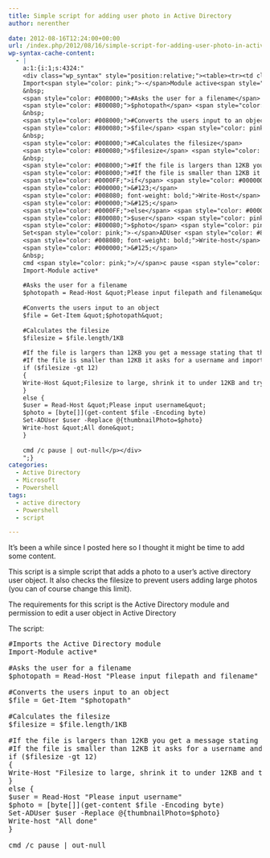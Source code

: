 ```yaml
---
title: Simple script for adding user photo in Active Directory
author: nerenther
 
date: 2012-08-16T12:24:00+00:00
url: /index.php/2012/08/16/simple-script-for-adding-user-photo-in-active-directory/
wp-syntax-cache-content:
  - |
    a:1:{i:1;s:4324:"
    <div class="wp_syntax" style="position:relative;"><table><tr><td class="code"><pre class="powershell" style="font-family:monospace;"><span style="color: #008000;">#Imports the Active Directory module</span>
    Import<span style="color: pink;">-</span>Module active<span style="color: pink;">*</span>
    &nbsp;
    <span style="color: #008000;">#Asks the user for a filename</span>
    <span style="color: #800080;">$photopath</span> <span style="color: pink;">=</span> <span style="color: #008080; font-weight: bold;">Read-Host</span> <span style="color: #800000;">&quot;Please input filepath and filename&quot;</span>
    &nbsp;
    <span style="color: #008000;">#Converts the users input to an object</span>
    <span style="color: #800080;">$file</span> <span style="color: pink;">=</span> <span style="color: #008080; font-weight: bold;">Get-Item</span> <span style="color: #800000;">&quot;$photopath&quot;</span>
    &nbsp;
    <span style="color: #008000;">#Calculates the filesize</span>
    <span style="color: #800080;">$filesize</span> <span style="color: pink;">=</span> <span style="color: #800080;">$file</span>.length<span style="color: pink;">/</span>1KB
    &nbsp;
    <span style="color: #008000;">#If the file is largers than 12KB you get a message stating that the file is too large</span>
    <span style="color: #008000;">#If the file is smaller than 12KB it asks for a username and imports the file to Active Directory</span>
    <span style="color: #0000FF;">if</span> <span style="color: #000000;">&#40;</span><span style="color: #800080;">$filesize</span> <span style="color: #FF0000;">-gt</span> <span style="color: #804000;">12</span><span style="color: #000000;">&#41;</span>
    <span style="color: #000000;">&#123;</span>
    <span style="color: #008080; font-weight: bold;">Write-Host</span> <span style="color: #800000;">&quot;Filesize to large, shrink it to under 12KB and try again&quot;</span>
    <span style="color: #000000;">&#125;</span>
    <span style="color: #0000FF;">else</span> <span style="color: #000000;">&#123;</span>
    <span style="color: #800080;">$user</span> <span style="color: pink;">=</span> <span style="color: #008080; font-weight: bold;">Read-Host</span> <span style="color: #800000;">&quot;Please input username&quot;</span>
    <span style="color: #800080;">$photo</span> <span style="color: pink;">=</span> <span style="color: #000000;">&#91;</span><span style="color: #008080;">byte</span><span style="color: #000000;">&#91;</span><span style="color: #000000;">&#93;</span><span style="color: #000000;">&#93;</span><span style="color: #000000;">&#40;</span><span style="color: #008080; font-weight: bold;">get-content</span> <span style="color: #800080;">$file</span> <span style="color: #008080; font-style: italic;">-Encoding</span> byte<span style="color: #000000;">&#41;</span>
    Set<span style="color: pink;">-</span>ADUser <span style="color: #800080;">$user</span> <span style="color: #FF0000;">-Replace</span> <span style="color: pink;">@</span><span style="color: #000000;">&#123;</span>thumbnailPhoto<span style="color: pink;">=</span><span style="color: #800080;">$photo</span><span style="color: #000000;">&#125;</span>
    <span style="color: #008080; font-weight: bold;">Write-host</span> <span style="color: #800000;">&quot;All done&quot;</span>
    <span style="color: #000000;">&#125;</span>
    &nbsp;
    cmd <span style="color: pink;">/</span>c pause <span style="color: pink;">|</span> <span style="color: #008080; font-weight: bold;">out-null</span></pre></td></tr></table><p class="theCode" style="display:none;">#Imports the Active Directory module
    Import-Module active*
    
    #Asks the user for a filename
    $photopath = Read-Host &quot;Please input filepath and filename&quot;
    
    #Converts the users input to an object
    $file = Get-Item &quot;$photopath&quot;
    
    #Calculates the filesize
    $filesize = $file.length/1KB
    
    #If the file is largers than 12KB you get a message stating that the file is too large
    #If the file is smaller than 12KB it asks for a username and imports the file to Active Directory
    if ($filesize -gt 12)
    {
    Write-Host &quot;Filesize to large, shrink it to under 12KB and try again&quot;
    }
    else {
    $user = Read-Host &quot;Please input username&quot;
    $photo = [byte[]](get-content $file -Encoding byte)
    Set-ADUser $user -Replace @{thumbnailPhoto=$photo}
    Write-host &quot;All done&quot;
    }
    
    cmd /c pause | out-null</p></div>
    ";}
categories:
  - Active Directory
  - Microsoft
  - Powershell
tags:
  - active directory
  - Powershell
  - script

---
```

It&#8217;s been a while since I posted here so I thought it might be time to add some content.

This script is a simple script that adds a photo to a user&#8217;s active directory user object. It also checks the filesize to prevent users adding large photos (you can of course change this limit).

The requirements for this script is the Active Directory module and permission to edit a user object in Active Directory

The script:

<pre lang="powershell">#Imports the Active Directory module
Import-Module active*

#Asks the user for a filename
$photopath = Read-Host "Please input filepath and filename"

#Converts the users input to an object
$file = Get-Item "$photopath"

#Calculates the filesize
$filesize = $file.length/1KB

#If the file is largers than 12KB you get a message stating that the file is too large
#If the file is smaller than 12KB it asks for a username and imports the file to Active Directory
if ($filesize -gt 12)
{
Write-Host "Filesize to large, shrink it to under 12KB and try again"
}
else {
$user = Read-Host "Please input username"
$photo = [byte[]](get-content $file -Encoding byte)
Set-ADUser $user -Replace @{thumbnailPhoto=$photo}
Write-host "All done"
}

cmd /c pause | out-null</pre>